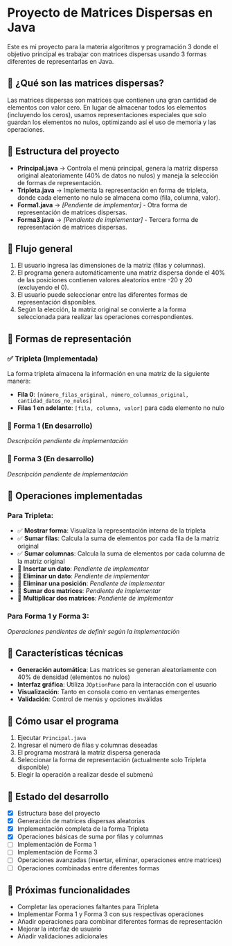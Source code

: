 # Proyecto de Matrices Dispersas en Java

Este es mi proyecto para la materia algoritmos y programación 3 donde el objetivo principal es trabajar con matrices dispersas usando 3 formas diferentes de representarlas en Java.

## 📌 ¿Qué son las matrices dispersas?

Las matrices dispersas son matrices que contienen una gran cantidad de elementos con valor cero. En lugar de almacenar todos los elementos (incluyendo los ceros), usamos representaciones especiales que solo guardan los elementos no nulos, optimizando así el uso de memoria y las operaciones.

## 📌 Estructura del proyecto

* **Principal.java** → Controla el menú principal, genera la matriz dispersa original aleatoriamente (40% de datos no nulos) y maneja la selección de formas de representación.
* **Tripleta.java** → Implementa la representación en forma de tripleta, donde cada elemento no nulo se almacena como (fila, columna, valor).
* **Forma1.java** → *[Pendiente de implementar]* - Otra forma de representación de matrices dispersas.
* **Forma3.java** → *[Pendiente de implementar]* - Tercera forma de representación de matrices dispersas.

## 🔹 Flujo general

1. El usuario ingresa las dimensiones de la matriz (filas y columnas).
2. El programa genera automáticamente una matriz dispersa donde el 40% de las posiciones contienen valores aleatorios entre -20 y 20 (excluyendo el 0).
3. El usuario puede seleccionar entre las diferentes formas de representación disponibles.
4. Según la elección, la matriz original se convierte a la forma seleccionada para realizar las operaciones correspondientes.

## 🔹 Formas de representación

### ✅ Tripleta (Implementada)
La forma tripleta almacena la información en una matriz de la siguiente manera:
- **Fila 0**: `[número_filas_original, número_columnas_original, cantidad_datos_no_nulos]`
- **Filas 1 en adelante**: `[fila, columna, valor]` para cada elemento no nulo

### 🚧 Forma 1 (En desarrollo)
*Descripción pendiente de implementación*

### 🚧 Forma 3 (En desarrollo)
*Descripción pendiente de implementación*

## 🔹 Operaciones implementadas

### Para Tripleta:
- ✅ **Mostrar forma**: Visualiza la representación interna de la tripleta
- ✅ **Sumar filas**: Calcula la suma de elementos por cada fila de la matriz original
- ✅ **Sumar columnas**: Calcula la suma de elementos por cada columna de la matriz original
- 🚧 **Insertar un dato**: *Pendiente de implementar*
- 🚧 **Eliminar un dato**: *Pendiente de implementar*
- 🚧 **Eliminar una posición**: *Pendiente de implementar*
- 🚧 **Sumar dos matrices**: *Pendiente de implementar*
- 🚧 **Multiplicar dos matrices**: *Pendiente de implementar*

### Para Forma 1 y Forma 3:
*Operaciones pendientes de definir según la implementación*

## 🔹 Características técnicas

- **Generación automática**: Las matrices se generan aleatoriamente con 40% de densidad (elementos no nulos)
- **Interfaz gráfica**: Utiliza `JOptionPane` para la interacción con el usuario
- **Visualización**: Tanto en consola como en ventanas emergentes
- **Validación**: Control de menús y opciones inválidas

## 🔹 Cómo usar el programa

1. Ejecutar `Principal.java`
2. Ingresar el número de filas y columnas deseadas
3. El programa mostrará la matriz dispersa generada
4. Seleccionar la forma de representación (actualmente solo Tripleta disponible)
5. Elegir la operación a realizar desde el submenú

## 🚧 Estado del desarrollo

- [x] Estructura base del proyecto
- [x] Generación de matrices dispersas aleatorias
- [x] Implementación completa de la forma Tripleta
- [x] Operaciones básicas de suma por filas y columnas
- [ ] Implementación de Forma 1
- [ ] Implementación de Forma 3
- [ ] Operaciones avanzadas (insertar, eliminar, operaciones entre matrices)
- [ ] Operaciones combinadas entre diferentes formas

## 🔹 Próximas funcionalidades

- Completar las operaciones faltantes para Tripleta
- Implementar Forma 1 y Forma 3 con sus respectivas operaciones
- Añadir operaciones para combinar diferentes formas de representación
- Mejorar la interfaz de usuario
- Añadir validaciones adicionales